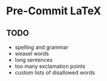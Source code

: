 # Pre-Commit LaTeX

## TODO

* spelling and grammar
* weasel words
* long sentences
* too many exclamation points
* custom lists of disallowed words
